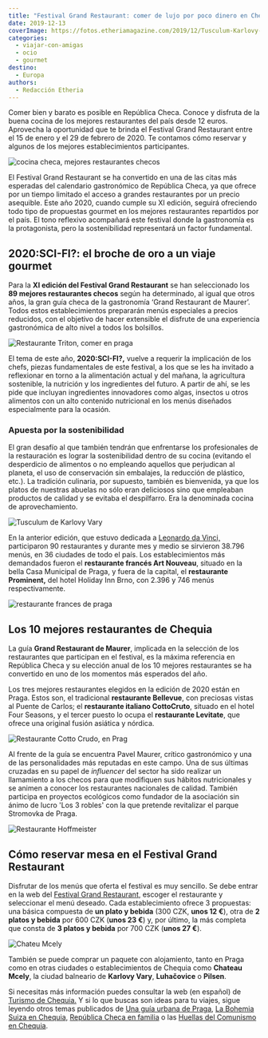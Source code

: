 ```yaml
---
title: "Festival Grand Restaurant: comer de lujo por poco dinero en Chequia"
date: 2019-12-13
coverImage: https://fotos.etheriamagazine.com/2019/12/Tusculum-Karlovy-Vary.jpg
categories: 
  - viajar-con-amigas
  - ocio
  - gourmet
destino: 
  - Europa
authors: 
  - Redacción Etheria
---
```


Comer bien y barato es posible en República Checa. Conoce y disfruta de la buena cocina 
de los mejores restaurantes del país desde 12 euros. Aprovecha la oportunidad que te 
brinda el Festival Grand Restaurant entre el 15 de enero y el 29 de febrero de 2020. Te 
contamos cómo reservar y algunos de los mejores establecimientos participantes. 

![cocina checa, mejores restaurantes checos](https://fotos.etheriamagazine.com/2019/12/Holiday-Inn-Brno.jpg "El restaurante Prominent, del Holiday Inn de Brno, fue uno de los más requeridos en 2019. @GRF")

El Festival Grand Restaurant se ha convertido en una de las citas más esperadas del 
calendario gastronómico de República Checa, ya que ofrece por un tiempo limitado el 
acceso a grandes restaurantes por un precio asequible. Este año 2020, cuando cumple su 
XI edición, seguirá ofreciendo todo tipo de propuestas gourmet en los mejores 
restaurantes repartidos por el país. El tono reflexivo acompañará este festival donde la 
gastronomía es la protagonista, pero la sostenibilidad representará un factor 
fundamental. 

## 2020:SCI-FI?: el broche de oro a un viaje gourmet

Para la **XI edición del Festival Grand Restaurant** se han seleccionado los **89 
mejores restaurantes checos** según ha determinado, al igual que otros años, la gran 
guía checa de la gastronomía ‘Grand Restaurant de Maurer’. Todos estos establecimientos 
prepararán menús especiales a precios reducidos, con el objetivo de hacer extensible el 
disfrute de una experiencia gastronómica de alto nivel a todos los bolsillos. 

![Restaurante Triton, comer en praga](https://fotos.etheriamagazine.com/2019/12/restaurante-Triton-hotel-Adria-Praga.jpg "Restaurante Triton, del hotel Adria de Praga. ©GRF")

El tema de este año, **2020:SCI-FI?,** vuelve a requerir la implicación de los chefs, 
piezas fundamentales de este festival, a los que se les ha invitado a reflexionar en 
torno a la alimentación actual y del mañana, la agricultura sostenible, la nutrición y 
los ingredientes del futuro. A partir de ahí, se les pide que incluyan ingredientes 
innovadores como algas, insectos u otros alimentos con un alto contenido nutricional en 
los menús diseñados especialmente para la ocasión. 

### Apuesta por la sostenibilidad

El gran desafío al que también tendrán que enfrentarse los profesionales de la 
restauración es lograr la sostenibilidad dentro de su cocina (evitando el desperdicio de 
alimentos o no empleando aquellos que perjudican al planeta, el uso de conservación sin 
embalajes, la reducción de plástico, etc.). La tradición culinaria, por supuesto, 
también es bienvenida, ya que los platos de nuestras abuelas no sólo eran deliciosos 
sino que empleaban productos de calidad y se evitaba el despilfarro. Era la denominada 
cocina de aprovechamiento. 

![Tusculum de Karlovy Vary](https://fotos.etheriamagazine.com/2019/12/Tusculum-Karlovy-Vary.jpg "Tusculum de Karlovy Vary. ©GRF")

En la anterior edición, que estuvo dedicada a [Leonardo da 
Vinci,](https://etheriamagazine.com/2019/01/09/leonardo-da-vinci-inspira-el-mayor-festival-gastronomico-de-rep-checa/) 
participaron 90 restaurantes y durante mes y medio se sirvieron 38.796 menús, en 36 
ciudades de todo el país. Los establecimientos más demandados fueron el **restaurante 
francés Art Nouveau**, situado en la bella Casa Municipal de Praga, y fuera de la 
capital, el **restaurante Prominent,** del hotel Holiday Inn Brno, con 2.396 y 746 menús 
respectivamente. 

![restaurante frances de praga](https://fotos.etheriamagazine.com/2019/12/Restaurante-frances-Art-Nouveau-Praga.jpg "Restaurante Art Nouveau, de Praga. ©FGR")

## Los 10 mejores restaurantes de Chequia

La guía **Grand Restaurant de Maurer**, implicada en la selección de los restaurantes 
que participan en el festival, es la máxima referencia en República Checa y su elección 
anual de los 10 mejores restaurantes se ha convertido en uno de los momentos más 
esperados del año. 

Los tres mejores restaurantes elegidos en la edición de 2020 están en Praga. Estos son, 
el tradicional **restaurante Bellevue**, con preciosas vistas al Puente de Carlos; el 
**restaurante italiano CottoCruto**, situado en el hotel Four Seasons, y el tercer 
puesto lo ocupa el **restaurante Levitate**, que ofrece una original fusión asiática y 
nórdica. 

![Restaurante Cotto Crudo, en Prag](https://fotos.etheriamagazine.com/2019/12/restaurante-Cotto-Crudo-Praga.jpg "Restaurante Cotto Crudo, en Praga. ©FGR")

Al frente de la guía se encuentra Pavel Maurer, crítico gastronómico y una de las 
personalidades más reputadas en este campo. Una de sus últimas cruzadas en su papel de 
_influencer_ del sector ha sido realizar un llamamiento a los checos para que modifiquen 
sus hábitos nutricionales y se animen a conocer los restaurantes nacionales de calidad. 
También participa en proyectos ecológicos como fundador de la asociación sin ánimo de 
lucro 'Los 3 robles' con la que pretende revitalizar el parque Stromovka de Praga. 

![Restaurante Hoffmeister](https://fotos.etheriamagazine.com/2019/12/restaurante-Hoffmeister-Praga.jpg "Restaurante Hoffmeister, en Praga. ©GRF")

## Cómo reservar mesa en el Festival Grand Restaurant

Disfrutar de los menús que oferta el festival es muy sencillo. Se debe entrar en la web 
del [Festival Grand Restaurant,](https://maureruv-vyber.cz/grand-restaurant-festival) 
escoger el restaurante y seleccionar el menú deseado. Cada establecimiento ofrece 3 
propuestas: una básica compuesta de **un plato y bebida** (300 CZK, **unos 12 €**), otra 
de **2 platos y bebida** por 600 CZK (**unos 23 €**) y, por último, la más completa que 
consta de **3 platos y bebida** por 700 CZK (**unos 27 €**). 

![Chateu Mcely](https://fotos.etheriamagazine.com/2019/12/viaje-chequia-Chateu-Mcely.jpg "© Chateu Mcely.")

También se puede comprar un paquete con alojamiento, tanto en Praga como en otras 
ciudades o establecimientos de Chequia como **Chateau Mcely**, la ciudad balneario de 
**Karlovy Vary**, **Luhačovice** o **Pilsen**. 

Si necesitas más información puedes consultar la web (en español) de [Turismo de 
Chequia.](https://www.czechtourism.com/sp/e/prague-grand-restaurant-festival/) Y si lo 
que buscas son ideas para tu viajes, sigue leyendo otros temas publicados de [Una guía 
urbana de 
Praga](https://etheriamagazine.com/2019/09/16/que-hacer-ver-2-dias-en-praga-museos-festivales/), 
[La Bohemia Suiza en 
Chequia,](https://etheriamagazine.com/2018/12/11/10-estampas-romanticas-de-republica-checa/) 
[República Checa en 
familia](https://etheriamagazine.com/2019/05/07/viaje-en-familia-moravia-del-sur-praga-republica-checa/) 
o las [Huellas del Comunismo en 
Chequia](https://etheriamagazine.com/2019/11/17/ruta-revolucion-terciopelo-comunismo-republica-checa/).
